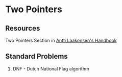 # Two Pointers

## Resources

Two Pointers Section in [Antti Laakonsen's Handbook](https://usaco.guide/CPH.pdf#page=87)


## Standard Problems
1. DNF - Dutch National Flag algorithm